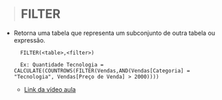 ># FILTER
* Retorna uma tabela que representa um subconjunto de outra tabela ou expressão.
  ```
    FILTER(<table>,<filter>)
    
    Ex: Quantidade Tecnologia = CALCULATE(COUNTROWS(FILTER(Vendas,AND(Vendas[Categoria] = "Tecnologia", Vendas[Preço de Venda] > 2000))))
  ```
  * [Link da vídeo aula](https://www.youtube.com/watch?v=S9BnjAti0KY)